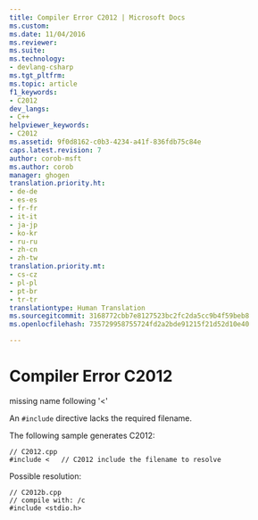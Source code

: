 ```yaml
---
title: Compiler Error C2012 | Microsoft Docs
ms.custom: 
ms.date: 11/04/2016
ms.reviewer: 
ms.suite: 
ms.technology:
- devlang-csharp
ms.tgt_pltfrm: 
ms.topic: article
f1_keywords:
- C2012
dev_langs:
- C++
helpviewer_keywords:
- C2012
ms.assetid: 9f0d8162-c0b3-4234-a41f-836fdb75c84e
caps.latest.revision: 7
author: corob-msft
ms.author: corob
manager: ghogen
translation.priority.ht:
- de-de
- es-es
- fr-fr
- it-it
- ja-jp
- ko-kr
- ru-ru
- zh-cn
- zh-tw
translation.priority.mt:
- cs-cz
- pl-pl
- pt-br
- tr-tr
translationtype: Human Translation
ms.sourcegitcommit: 3168772cbb7e8127523bc2fc2da5cc9b4f59beb8
ms.openlocfilehash: 735729958755724fd2a2bde91215f21d52d10e40

---
```

# Compiler Error C2012
missing name following '<'  
  
 An `#include` directive lacks the required filename.  
  
 The following sample generates C2012:  
  
```  
// C2012.cpp  
#include <   // C2012 include the filename to resolve  
```  
  
 Possible resolution:  
  
```  
// C2012b.cpp  
// compile with: /c  
#include <stdio.h>  
```


<!--HONumber=Jan17_HO1-->


